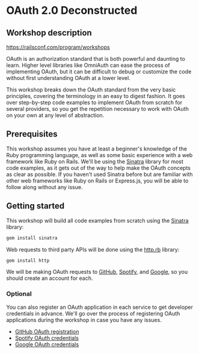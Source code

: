 # OAuth 2.0 Deconstructed

## Workshop description

<https://railsconf.com/program/workshops>

OAuth is an authorization standard that is both powerful and daunting to learn. Higher level libraries like OmniAuth can ease the process of implementing OAuth, but it can be difficult to debug or customize the code without first understanding OAuth at a lower level.

This workshop breaks down the OAuth standard from the very basic principles, covering the terminology in an easy to digest fashion. It goes over step-by-step code examples to implement OAuth from scratch for several providers, so you get the repetition necessary to work with OAuth on your own at any level of abstraction.

## Prerequisites

This workshop assumes you have at least a beginner's knowledge of the Ruby programming language, as well as some basic experience with a web framework like Ruby on Rails. We'll be using the [Sinatra](https://github.com/sinatra/sinatra) library for most code examples, as it gets out of the way to help make the OAuth concepts as clear as possible. If you haven't used Sinatra before but are familiar with other web frameworks like Ruby on Rails or Express.js, you will be able to follow along without any issue.

## Getting started

This workshop will build all code examples from scratch using the [Sinatra](https://github.com/sinatra/sinatra) library:

```bash
gem install sinatra
```

Web requests to third party APIs will be done using the [http.rb](https://github.com/httprb/http) library:

```bash
gem install http
```

We will be making OAuth requests to [GitHub](https://github.com/join), [Spotify](https://www.spotify.com/us/signup/), and [Google](https://accounts.google.com/signin/v2/identifier), so you should create an account for each.

### Optional

You can also register an OAuth application in each service to get developer credentials in advance. We'll go over the process of registering OAuth applications during the workshop in case you have any issues.

- [GitHub OAuth registration](https://docs.github.com/en/developers/apps/creating-an-oauth-app)
- [Spotify OAuth credentials](https://developer.spotify.com/documentation/general/guides/app-settings/#register-your-app)
- [Google OAuth credentials](https://support.google.com/cloud/answer/6158849?hl=en)
